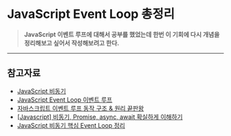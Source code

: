 # JavaScript Event Loop 총정리

> **JavaScript 이벤트 루프에 대해서 공부를 했었는데 한번 이 기회에 다시 개념을 정리해보고 싶어서 작성해보려고 한다.**

---

## 참고자료

-   [JavaScript 비동기](https://talkwithcode.tistory.com/91)
-   [JavaScript Event Loop 이벤트 루프](https://talkwithcode.tistory.com/89)
-   [자바스크립트 이벤트 루프 동작 구조 & 원리 끝판왕](https://inpa.tistory.com/entry/%F0%9F%94%84-%EC%9E%90%EB%B0%94%EC%8A%A4%ED%81%AC%EB%A6%BD%ED%8A%B8-%EC%9D%B4%EB%B2%A4%ED%8A%B8-%EB%A3%A8%ED%94%84-%EA%B5%AC%EC%A1%B0-%EB%8F%99%EC%9E%91-%EC%9B%90%EB%A6%AC)
-   [[Javascript] 비동기, Promise, async, await 확실하게 이해하기](https://springfall.cc/article/2022-11/easy-promise-async-await)
-   [JavaScript 비동기 핵심 Event Loop 정리](https://medium.com/sjk5766/javascript-%EB%B9%84%EB%8F%99%EA%B8%B0-%ED%95%B5%EC%8B%AC-event-loop-%EC%A0%95%EB%A6%AC-422eb29231a8)
